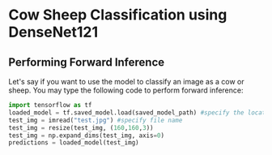 # Cow Sheep Classification using DenseNet121
## Performing Forward Inference
Let's say if you want to use the model to classify an image as a cow or sheep. You may type the following code to perform forward inference:
```python
import tensorflow as tf
loaded_model = tf.saved_model.load(saved_model_path) #specify the location where you saved the model
test_img = imread("test.jpg") #specify file name
test_img = resize(test_img, (160,160,3))
test_img = np.expand_dims(test_img, axis=0)
predictions = loaded_model(test_img)
```
